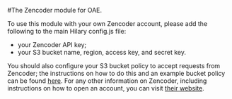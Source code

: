 #The Zencoder module for OAE.

To use this module with your own Zencoder account, please add the following to the main Hilary config.js file:
- your Zencoder API key;
- your S3 bucket name, region, access key, and secret key.

You should also configure your S3 bucket policy to accept requests from Zencoder; the instructions on how to do this and an example bucket policy can be found [here](https://app.zencoder.com/docs/guides/getting-started/working-with-s3). For any other information on Zencoder, including instructions on how to open an account, you can visit [their website](https://zencoder.com/en/).
